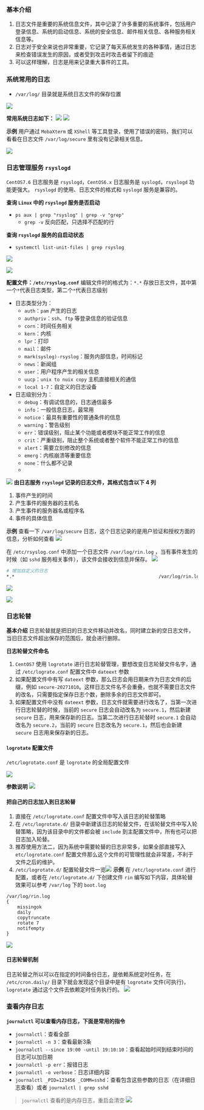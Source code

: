 ### 基本介绍

1. 日志文件是重要的系统信息文件，其中记录了许多重要的系统事件，包括用户登录信息、系统的启动信息、系统的安全信息、邮件相关信息、各种服务相关信息等。
2. 日志对于安全来说也非常重要，它记录了每天系统发生的各种事情，通过日志来检查错误发生的原因，或者受到攻击时攻击者留下的痕迹
3. 可以这样理解，日志是用来记录重大事件的工具。

### 系统常用的日志

- `/var/log/` 目录就是系统日志文件的保存位置

![](https://markdown-ft.oss-cn-shenzhen.aliyuncs.com/image-for-typora/20221114183538.png)

**常用系统日志如下：**
![](https://markdown-ft.oss-cn-shenzhen.aliyuncs.com/image-for-typora/20221114183719.png)
![](https://markdown-ft.oss-cn-shenzhen.aliyuncs.com/image-for-typora/20221114183901.png)

**示例**
用户通过 `MobaXterm` 或 `XShell` 等工具登录，使用了错误的密码，我们可以看看在日志文件 `/var/log/secure` 里有没有记录相关信息。

![](https://markdown-ft.oss-cn-shenzhen.aliyuncs.com/image-for-typora/20221114184441.png)

### 日志管理服务 `rsyslogd`

`CentOS7.6` 日志服务是 `rsyslogd`，`CentOS6.x` 日志服务是 `syslogd`，`rsyslogd` 功能更强大。
`rsyslogd` 的使用、日志文件的格式和 `syslogd` 服务是兼容的。

**查询 `Linux` 中的 `rsyslogd` 服务是否启动**
- `ps aux | grep "rsyslog" | grep -v "grep"` 
	- `grep -v` 反向匹配，只选择不匹配的行

**查询 `rsyslogd` 服务的自启动状态**
- `systemctl list-unit-files | grep rsyslog`

![](https://markdown-ft.oss-cn-shenzhen.aliyuncs.com/image-for-typora/20221114184831.png)

![](https://markdown-ft.oss-cn-shenzhen.aliyuncs.com/image-for-typora/20221114185109.png)

**配置文件：`/etc/rsyslog.conf`**
编辑文件时的格式为：`*.*` 存放日志文件，其中第一个`*`代表日志类型，第二个`*`代表日志级别
- 日志类型分为：
	- `auth`：`pam` 产生的日志
	- `authpriv`：`ssh`、`ftp` 等登录信息的验证信息
	- `corn`：时间任务相关
	- `kern`：内核
	- `lpr`：打印
	- `mail`：邮件
	- `mark(syslog)-rsyslog`：服务内部信息，时间标记
	- `news`：新闻组
	- `user`：用户程序产生的相关信息
	- `uucp`：`unix to nuix copy` 主机直接相关的通信
	- `local 1-7`：自定义的日志设备
- 日志级别分为：
	- `debug`：有调试信息的，日志通信最多
	- `info`：一般信息日志，最常用
	- `notice`：最具有重要性的普通条件的信息
	- `warning`：警告级别
	- `err`：错误级别，阻止某个功能或者模块不能正常工作的信息
	- `crit`：严重级别，阻止整个系统或者整个软件不能正常工作的信息
	- `alert`：需要立刻修改的信息
	- `emerg`：内核崩溃等重要信息
	- `none`：什么都不记录
	- 

![](https://markdown-ft.oss-cn-shenzhen.aliyuncs.com/image-for-typora/20221114185119.png)
**由日志服务 `rsyslogd` 记录的日志文件，其格式包含以下 4 列**

1. 事件产生的时间
2. 产生事件的服务器的主机名
3. 产生事件的服务器名或程序名
4. 事件的具体信息

**示例**
查看一下 `/var/log/secure` 日志，这个日志记录的是用户验证和授权方面的信息，分析如何查看
![](https://markdown-ft.oss-cn-shenzhen.aliyuncs.com/image-for-typora/20221114191308.png)

在 `/etc/rsyslog.conf` 中添加一个日志文件 `/var/log/rin.log` ，当有事件发生的时候（如 `sshd` 服务相关事件），该文件会接收到信息并保存。
![](https://markdown-ft.oss-cn-shenzhen.aliyuncs.com/image-for-typora/20221114191936.png)

```bash
# 增加自定义的日志
*.*                                                     /var/log/rin.log
```

![](https://markdown-ft.oss-cn-shenzhen.aliyuncs.com/image-for-typora/20221114191730.png)

![](https://markdown-ft.oss-cn-shenzhen.aliyuncs.com/image-for-typora/20221114192010.png)

### 日志轮替

**基本介绍**
日志轮替就是把旧的日志文件移动并改名，同时建立新的空日志文件，当旧日志文件超出保存的范围后，就会进行删除。

**日志轮替文件命名**

1. `CentOS7` 使用 `logrotate` 进行日志轮替管理，要想改变日志轮替文件名字，通过 `/etc/lograte.conf` 配置文件中 `dateext` 参数
2. 如果配置文件中有写 `dateext` 参数，那么日志会用日期来作为日志文件的后缀，例如 `secure-20271010`。这样日志文件名不会重叠，也就不需要日志文件的改名，只需要指定保存日志个数，删除多余的日志文件即可。
3. 如果配置文件中没有 `dateext` 参数，日志文件就需要进行改名了，当第一次进行日志轮替的时候，当前的 `secure` 日志会自动改名为 `secure.1`，然后新建 `secure` 日志，用来保存新的日志。当第二次进行日志轮替时 `secure.1` 会自动改名为 `secure.2`，当前的 `secure` 日志改名为 `secure.1`，然后也会新建 `secure` 日志用来保存新的日志。

#### **`logrotate` 配置文件**

`/etc/logrotate.conf` 是 `logrotate` 的全局配置文件

![](https://markdown-ft.oss-cn-shenzhen.aliyuncs.com/image-for-typora/20221114193533.png)

**参数说明**
![](https://markdown-ft.oss-cn-shenzhen.aliyuncs.com/image-for-typora/20221114193939.png)

#### 把自己的日志加入到日志轮替

1. 直接在 `/etc/logrotate.conf` 配置文件中写入该日志的轮替策略
2. 在 `/etc/logrotate.d/` 目录中新建该日志的轮替文件，在该轮替文件中写入轮替策略，因为该目录中的文件都会被 `include` 到主配置文件中，所有也可以把日志加入轮替。
3. 推荐使用方法二，因为系统中需要轮替的日志非常多，如果全部直接写入 `etc/logrotate.conf` 配置文件那么这个文件的可管理性就会非常差，不利于文件之后的维护。
4. `/etc/logrotate.d/` 配置轮替文件一览![](https://markdown-ft.oss-cn-shenzhen.aliyuncs.com/image-for-typora/20221114194501.png)
**示例**
在 `/etc/logrotate.conf` 进行配置，或者在 `/etc/logrotate.d/` 下创建文件 `rin` 编写如下内容，具体轮替效果可以参考 `/var/log` 下的 `boot.log`
```baah
/var/log/rin.log
{
	missingok
	daily
	copytruncate
	rotate 7
	notifempty
}
```
![](https://markdown-ft.oss-cn-shenzhen.aliyuncs.com/image-for-typora/20221114194944.png)

#### 日志轮替机制

日志轮替之所以可以在指定的时间备份日志，是依赖系统定时任务，在 `/etc/cron.daily/` 目录下就会发现这个目录中是有 `logrotate` 文件(可执行)，`logrotate` 通过这个文件去依赖定时任务执行的。
![](https://markdown-ft.oss-cn-shenzhen.aliyuncs.com/image-for-typora/20221114195326.png)


### 查看内存日志

**`journalctl` 可以查看内存日志，下面是常用的指令**

- `journalctl`：查看全部
- `journalctl -n 3`：查看最新3条
- `journalctl --since 19:00 -until 19:10:10`：查看起始时间到结束时间的日志可以加日期
- `journalctl -p err`：报错日志
- `journalctl -o verbose`：日志详细内容
- `journalctl _PID=123456 _COMM=sshd`：查看包含这些参数的日志（在详细日志查看）或者 `journalctl | grep sshd`

> `journalctl` 查看的是内存日志，重启会清空
![](https://markdown-ft.oss-cn-shenzhen.aliyuncs.com/image-for-typora/20221114200001.png)

